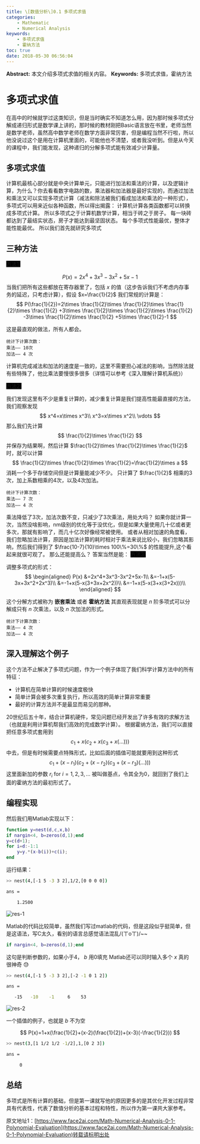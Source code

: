 ```yaml
---
title: \[数值分析\]0.1 多项式求值
categories:
    - Mathematic
    - Numerical Analysis
keywords:
    - 多项式求值
    - 霍纳方法
toc: true
date: 2018-05-30 06:56:04
---
```


**Abstract:** 本文介绍多项式求值的相关内容。
**Keywords:** 多项式求值，霍纳方法

<!--more-->
# 多项式求值
在高中的时候就学过这类知识，但是当时确实不知道怎么用，因为那时候多项式分解成递归形式是数学课上讲的，那时候的教材刚把Basic语言放在书里，老师当然是数学老师，虽然高中数学老师在数学方面非常厉害，但是编程当然不行啦，所以他没说过这个是用在计算机里面的，可能他也不清楚，或者我没听到。但是从今天的课程中，我们能发现，这种递归的分解多项式能有效减少计算量。
## 多项式求值
计算机最核心部分就是中央计算单元，只能进行加法和乘法的计算，以及逻辑计算，为什么？你去看看数字电路的数，乘法器和加法器是最好实现的，而通过加法和乘法又可以实现多项式计算（减法和除法被我们看成加法和乘法的一种形式），多项式可以用来近似各种函数，所以得出揭露：
计算机计算各类函数都可以转换成多项式计算。
所以多项式之于计算机数学计算，相当于砖之于房子。
每一块砖都达到了最结实状态，房子才能达到最坚固状态。
每个多项式性能最优，整体才能性能最优。
所以我们首先就研究多项式
## 三种方法
<a style="background-color:black">方法1: </a>

$$
P(x)=2x^4+3x^3-3x^2+5x-1
$$
当我们把所有这些都放在寄存器里了，包括 $x$ 的值（这步告诉我们不考虑内存事务的延迟，只考虑计算），假设 $x=\frac{1}{2}$ 我们常规的计算是：
$$
P(\frac{1}{2})=2\times \frac{1}{2}\times \frac{1}{2}\times \frac{1}{2}\times \frac{1}{2}
+3\times \frac{1}{2}\times \frac{1}{2}\times \frac{1}{2}
-3\times \frac{1}{2}\times \frac{1}{2}
+5\times \frac{1}{2}-1
$$

这是最直观的做法，所有人都会。
```
统计下计算次数：
乘法—— 10次
加法—— 4 次
```
计算机完成减法和加法的速度是一致的，这里不需要担心减法的影响，当然除法就有些特殊了，他比乘法要慢很多很多（详情可以参考《深入理解计算机系统》）


<a style="background-color:black">方法2: </a>

我们发现这里有不少是重复计算的，减少重复计算是我们提高性能最直接的方法，我们观察发现
$$
x^4=x\times x^3\\
x^3=x\times x^2\\
\vdots
$$
那么我们先计算
$$
\frac{1}{2}\times \frac{1}{2}
$$
并保存为结果啊，然后计算 $\frac{1}{2}\times \frac{1}{2}\times \frac{1}{2}$ 时，就可以计算
$$
\frac{1}{2}\times \frac{1}{2}\times \frac{1}{2}=\frac{1}{2}\times a
$$
消耗一个多于存储空间但是计算量能减少不少。
只计算了 $\frac{1}{2}$ 相乘的3次，加上系数相乘的4次，以及4次加法。
```
统计下计算次数：
乘法—— 7 次
加法—— 4 次
```

乘法降低了3次，加法次数不变，只减少了3次乘法，用处大吗？
如果你就计算一次，当然没啥影响，nm级别的优化等于没优化，但是如果大量使用几十亿或者更多次，那就有影响了，而几十亿次好像经常被使用。
或者从相对加速的角度看，我们忽略加法计算，原因是加法计算的耗时相对于乘法来说比较小，我们忽略其影响，然后我们得到了 $\frac{10-7}{10}\times 100\%=30\%$ 的性能提升,这个看起来就很可观了。
那么还能提高么？
答案当然是能：
<a style="background-color:black">方法3: </a>

调整多项式的形式：
$$
\begin{aligned}
P(x)
&=2x^4+3x^3-3x^2+5x-1\\
&=-1+x(5-3x+3x^2+2x^3)\\
&=-1+x(5-x(3+3x+2x^2))\\
&=-1+x(5-x(3+x(3+2x)))\\
\end{aligned}
$$

这个分解方式被称为 **嵌套乘法** 或者 **霍纳方法** 其直观表现就是 $n$ 阶多项式可以分解成只有 $n$ 次乘法，以及 $n$ 次加法的形式。
```
统计下计算次数：
乘法—— 4 次
加法—— 4 次
```

## 深入理解这个例子
这个方法不止解决了多项式问题，作为一个例子体现了我们科学计算方法中的所有特征：
- 计算机在简单计算的时候速度极快
- 简单计算会被多次重复执行，所以高效的简单计算非常重要
- 最好的计算方法并不是最显而易见的那种。

20世纪后五十年，结合计算机硬件，常见问题已经开发出了许多有效的求解方法（也就是利用计算机帮我们高效的完成数学计算）。
根据霍纳方法，我们可以直接把任意多项式套用到
$$
c_1+x(c_2+x(c_3+x(\dots)))
$$
中去，但是有时候需要点特殊形式，比如后面的插值可能就要用到这种形式
$$
c_1+(x-r_1)(c_2+(x-r_2)(c_3+(x-r_3)(\dots)))
$$
这里面新加的参数 $r_i \text{ for }i=1,2,3,\dots$ 被叫做基点，令其全为0，就回到了我们上面的霍纳方法的最初形式了。

## 编程实现
然后我们用Matlab实现以下：
```matlab
function y=nest(d,c,x,b)
if nargin<4, b=zeros(d,1);end
y=c(d+1);
for i=d:-1:1
    y=y.*(x-b(i))+c(i);
end
```
运行结果：

```bash
>> nest(4,[-1 5 -3 3 2],1/2,[0 0 0 0])

ans =

    1.2500
```

![res-1](https://tony4ai-1251394096.cos.ap-hongkong.myqcloud.com/blog_images/Math-Numerical-Analysis-0-1-Polynomial-Evaluation/res-1.png)

Matlab的代码比较简单，虽然我们写过matlab的代码，但是这段似乎挺简单，但是这语法，写C太久，看别的语言总感觉语法混乱/(ㄒoㄒ)/~~
```matlab
if nargin<4, b=zeros(d,1);end
```
这句是判断参数的，如果小于4， $b$ 用0填充
Matlab还可以同时输入多个 $x$ 真的很神奇 😓

```bash
>> nest(4,[-1 5 -3 3 2],[-2 -1 0 1 2])

ans =

   -15   -10    -1     6    53

```

![res-2](https://tony4ai-1251394096.cos.ap-hongkong.myqcloud.com/blog_images/Math-Numerical-Analysis-0-1-Polynomial-Evaluation/res-2.png)

一个插值的例子，也就是 $b$ 不为空

$$
P(x)=1+x(\frac{1}{2}+(x-2)(\frac{1}{2})+(x-3)(-\frac{1}{2}))
$$


```bash
>> nest(3,[1 1/2 1/2 -1/2],1,[0 2 3])

ans =

     0
```

## 总结
多项式是所有计算的基础，但是第一课就写他的原因更多的是其优化开发过程非常具有代表性，代表了数值分析的基本过程和特性，所以作为第一课共大家参考。





原文地址1：[https://www.face2ai.com/Math-Numerical-Analysis-0-1-Polynomial-Evaluation](https://www.face2ai.com/Math-Numerical-Analysis-0-1-Polynomial-Evaluation)转载请标明出处

